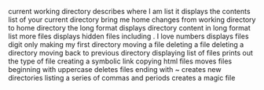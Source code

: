 current working directory describes where I am
list it displays the contents list of your current directory
bring me home changes from working directory to home directory
the long format displays directory content in long format
list more files displays hidden files including .
I love numbers displays files digit only
making my first directory
moving a file
deleting a file
deleting a directory
moving back to previous directory
displaying list of files
prints out the type of file
creating a symbolic link
copying html files
moves files beginning with uppercase
deletes files ending with ~
creates new directories
listing a series of commas and periods
creates a magic file 
